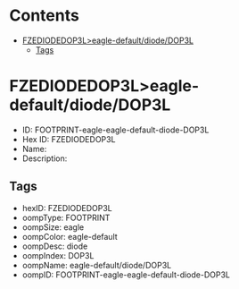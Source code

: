 



Contents
========

* [FZEDIODEDOP3L>eagle-default/diode/DOP3L](#fzediodedop3leagle-defaultdiodedop3l)
	* [Tags](#tags)

# FZEDIODEDOP3L>eagle-default/diode/DOP3L

- ID: FOOTPRINT-eagle-eagle-default-diode-DOP3L
- Hex ID: FZEDIODEDOP3L
- Name: 
- Description: 

## Tags

- hexID: FZEDIODEDOP3L
- oompType: FOOTPRINT
- oompSize: eagle
- oompColor: eagle-default
- oompDesc: diode
- oompIndex: DOP3L
- oompName: eagle-default/diode/DOP3L
- oompID: FOOTPRINT-eagle-eagle-default-diode-DOP3L
